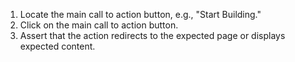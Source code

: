 1. Locate the main call to action button, e.g., "Start Building."
2. Click on the main call to action button.
3. Assert that the action redirects to the expected page or displays expected content.
